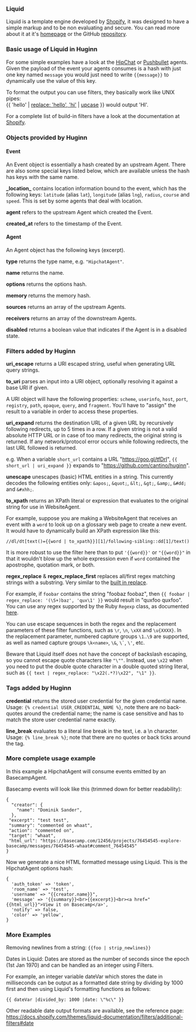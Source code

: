 ### Liquid

Liquid is a template engine developed by [Shopify](http://shopify.com), it was designed to have a simple markup and to be non evaluating and secure. You can read more about it at it's [homepage](http://liquidmarkup.org/) or the GitHub [repository](https://github.com/Shopify/liquid/).

### Basic usage of Liquid in Huginn

For some simple examples have a look at the [HipChat](https://github.com/cantino/huginn/blob/07243cee345060316ff2b27530e20e38e72d7713/app/models/agents/hipchat_agent.rb) or [Pushbullet](https://github.com/cantino/huginn/blob/07243cee345060316ff2b27530e20e38e72d7713/app/models/agents/pushbullet_agent.rb) agents. Given the payload of the event your agents consumes is a hash with just one key named `message` you would just need to write `{{message}}` to dynamically use the value of this key.

To format the output you can use filters, they basically work like UNIX pipes:  
{{ 'hello' | [replace: 'hello', 'hi'](https://docs.shopify.com/themes/liquid-documentation/filters/string-filters#replace) | [upcase](https://docs.shopify.com/themes/liquid-documentation/filters/string-filters#upcase) }} would output 'HI'.

For a complete list of build-in filters have a look at the documentation at [Shopify](http://docs.shopify.com/themes/liquid-basics/output).

### Objects provided by Huginn

#### Event

An Event object is essentially a hash created by an upstream Agent.  There are also some special keys listed below, which are available unless the hash has keys with the same name.

**\_location_** contains location information bound to the event, which has the following keys: `latitude` (alias `lat`), `longitude` (alias `lng`), `radius`, `course` and `speed`.  This is set by some agents that deal with location.

**agent** refers to the upstream Agent which created the Event.

**created_at** refers to the timestamp of the Event.

#### Agent

An Agent object has the following keys (excerpt).

**type** returns the type name, e.g. `"HipchatAgent"`.

**name** returns the name.

**options** returns the options hash.

**memory** returns the memory hash.

**sources** returns an array of the upstream Agents.

**receivers** returns an array of the downstream Agents.

**disabled** returns a boolean value that indicates if the Agent is in a disabled state.

### Filters added by Huginn

**uri_escape** returns a URI escaped string, useful when generating URL query strings.
<!-- Liquid 3 will have url_encode which is equivalent to this -->

**to_uri** parses an input into a URI object, optionally resolving it against a base URI if given.

A URI object will have the following properties: `scheme`, `userinfo`, `host`, `port`, `registry`, `path`, `opaque`, `query`, and `fragment`.  You'll have to "assign" the result to a variable in order to access these properties.

**uri_expand** returns the destination URL of a given URL by recursively following redirects, up to 5 times in a row.
If a given string is not a valid absolute HTTP URL or in case of too many redirects, the original string is returned.
If any network/protocol error occurs while following redirects, the last URL followed is returned.

e.g. When a variable `short_url` contains a URL "https://goo.gl/tfDrI", `{{ short_url | uri_expand }}` expands to "https://github.com/cantino/huginn".

**unescape** unescapes (basic) HTML entities in a string.  This currently decodes the following entities only: `&apos;`, `&quot;`, `&lt;`, `&gt;`, `&amp;`, `&#dd;` and `&#xhh;`.

**to_xpath** returns an XPath literal or expression that evaluates to the original string for use in WebsiteAgent.

For example, suppose you are making a WebsiteAgent that receives an event with a `word` to look up on a glossary web page to create a new event.
It would have to dynamically build an XPath expression like this:

    //dl/dt[text()={{word | to_xpath}}][1]/following-sibling::dd[1]/text()

It is more robust to use the filter here than to put `'{{word}}'` or `"{{word}}"` in that it wouldn't blow up the whole expression even if `word` contained the apostrophe, quotation mark, or both.

**regex_replace** & **regex_replace_first** replaces all/first regex matching strings with a substring. Very similar to the [built in replace](https://docs.shopify.com/themes/liquid-documentation/filters/string-filters#replace). 

For example, if `foobar` contains the string "foobaz foobaz", then `{{ foobar | regex_replace: '(\S+)baz', 'qux\1' }}` would result in "quxfoo quxfoo". You can use any regex supported by the Ruby `Regexp` class, as documented [here](http://ruby-doc.org/core/doc/regexp_rdoc.html). 

You can use escape sequences in both the regex and the replacement parameters of these filter functions, such as `\r`, `\n`, `\xXX` and `\u{XXXX}`.  In the replacement parameter, numbered capture groups `\1`..`\9` are supported, as well as named capture groups `\k<name>`, `\&`, `` \` ``, `\'`, etc.

Beware that Liquid itself does not have the concept of backslash escaping, so you cannot escape quote characters like `"\""`.  Instead, use `\x22` when you need to put the double quote character in a double quoted string literal, such as `{{ text | regex_replace: "\x22(.*?)\x22", "\1" }}`.

### Tags added by Huginn

**credential** returns the stored user credential for the given credential name. Usage: `{% credential USER_CREDENTIAL_NAME %}`, note there are no back-quotes around the credential name; the name is case sensitive and has to match the store user credential name exactly.

**line_break** evaluates to a literal line break in the text, i.e. a \n character.  Usage: `{% line_break %}`; note that there are no quotes or back ticks around the tag.

### More complete usage example

In this example a HipchatAgent will consume events emitted by an BasecampAgent.

Basecamp events will look like this (trimmed down for better readability):
```
{
  "creator": {
    "name": "Dominik Sander",
  },
 "excerpt": "test test",
 "summary": "commented on whaat",
 "action": "commented on",
 "target": "whaat",
 "html_url": "https://basecamp.com/12456/projects/76454545-explore-basecamp/messages/76454545-whaat#comment_76454545"
}
```
Now we generate a nice HTML formatted message using Liquid. This is the HipchatAgent options hash:
```
{
  'auth_token' => 'token',
  'room_name' => 'test',
  'username' => "{{creator.name}}",
  'message' => '{{summary}}<br>{{excerpt}}<br><a href="{{html_url}}">View it on Basecamp</a>',
  'notify' => false,
  'color' => 'yellow',
}
```

### More Examples

Removing newlines from a string: `{{foo | strip_newlines}}`

Dates in Liquid: Dates are stored as the number of seconds since the epoch (1st Jan 1970) and can be handled as an integer using Filters. 

For example, an integer variable dateVar which stores the date in milliseconds can be output as a formatted date string by dividing by 1000 first and then using Liquid's formatting functions as follows:

    {{ dateVar |divided_by: 1000 |date: \"%c\" }}

Other readable date output formats are available, see the reference page:
https://docs.shopify.com/themes/liquid-documentation/filters/additional-filters#date 
